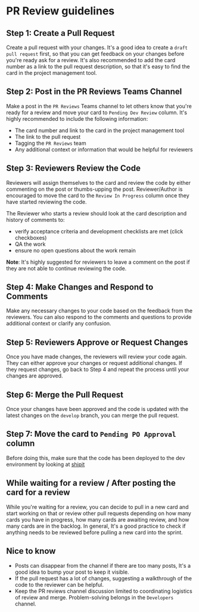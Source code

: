 # PR Review guidelines

## Step 1: Create a Pull Request

Create a pull request with your changes. It's a good idea to create a `draft pull request` first, so that you can get feedback on your changes before you're ready ask for a review. It's also recommended to add the card number as a link to the pull request description, so that it's easy to find the card in the project management tool.

## Step 2: Post in the PR Reviews Teams Channel

Make a post in the `PR Reviews` Teams channel to let others know that you're ready for a review and move your card to `Pending Dev Review` column. It's highly recommended to include the following information:

- The card number and link to the card in the project management tool
- The link to the pull request
- Tagging the `PR Reviews` team
- Any additional context or information that would be helpful for reviewers

## Step 3: Reviewers Review the Code

Reviewers will assign themselves to the card and review the code by either commenting on the post or thumbs-upping the post. Reviewer/Author is encouraged to move the card to the `Review In Progress` column once they have started reviewing the code.

The Reviewer who starts a review should look at the card description and history of comments to:

- verify acceptance criteria and development checklists are met (click checkboxes)
- QA the work
- ensure no open questions about the work remain

**Note**: It's highly suggested for reviewers to leave a comment on the post if they are not able to continue reviewing the code.

## Step 4: Make Changes and Respond to Comments

Make any necessary changes to your code based on the feedback from the reviewers. You can also respond to the comments and questions to provide additional context or clarify any confusion.

## Step 5: Reviewers Approve or Request Changes

Once you have made changes, the reviewers will review your code again. They can either approve your changes or request additional changes. If they request changes, go back to Step 4 and repeat the process until your changes are approved.

## Step 6: Merge the Pull Request

Once your changes have been approved and the code is updated with the latest changes on the `develop` branch, you can merge the pull request.

## Step 7: Move the card to `Pending PO Approval` column

Before doing this, make sure that the code has been deployed to the dev environment by looking at [shipit](https://cas-shipit.apps.silver.devops.gov.bc.ca/bcgov/cas-cif/dev)

## **While waiting for a review / After posting the card for a review**

While you're waiting for a review, you can decide to pull in a new card and start working on that or review other pull requests depending on how many cards you have in progress, how many cards are awaiting review, and how many cards are in the backlog.
In general, It's a good practice to check if anything needs to be reviewed before pulling a new card into the sprint.

## **Nice to know**

- Posts can disappear from the channel if there are too many posts, It's a good idea to bump your post to keep it visible.
- If the pull request has a lot of changes, suggesting a walkthrough of the code to the reviewer can be helpful.
- Keep the PR reviews channel discussion limited to coordinating logistics of review and merge. Problem-solving belongs in the `Developers` channel.
